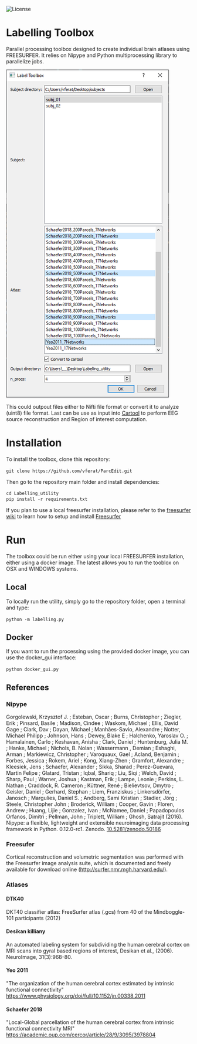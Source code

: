 ![License](https://img.shields.io/badge/license-BSD-green.svg)

# Labelling Toolbox
Parallel processing toolbox designed to create individual brain atlases using FREESURFER. It relies on Nipype and Python multiprocessing library to parallelize jobs.

![alt text]( img/label_toolbox.PNG "Label Toolbox")

This could outpout files either to Nifti file format or convert it to analyze (uint8) file format. Last can be use as input into [Cartool](https://sites.google.com/site/cartoolcommunity/) to perform EEG source reconstruction
and Region of interest computation.


# Installation

To install the toolbox, clone this repository:

`git clone https://github.com/vferat/ParcEdit.git`

Then go to the repository main folder and install dependencies:

```
cd Labelling_utility
pip install -r requirements.txt
```

If you plan to use a local freesurfer installation, please refer to
the [freesurfer wiki](https://surfer.nmr.mgh.harvard.edu/fswiki/DownloadAndInstall)
to learn how to setup and install  [Freesurfer](https://surfer.nmr.mgh.harvard.edu/)

# Run
The toolbox could be run either using your local FREESURFER installation, either
using a docker image. The latest allows you to run the tooblox on OSX and WINDOWS systems.


## Local
To locally run the utility, simply go to the repository folder, open a terminal and type:

`python -m labelling.py`

## Docker
If you want to run the processing using the provided docker image, you can use the docker_gui interface:

`python docker_gui.py`

## References

### Nipype

Gorgolewski, Krzysztof J. ; Esteban, Oscar ; Burns, Christopher ; Ziegler, Erik ; Pinsard, Basile ; Madison, Cindee ; Waskom, Michael ; Ellis, David Gage ; Clark, Dav ; Dayan, Michael ; Manhães-Savio, Alexandre ; Notter, Michael Philipp ; Johnson, Hans ; Dewey, Blake E ; Halchenko, Yaroslav O. ; Hamalainen, Carlo ; Keshavan, Anisha ; Clark, Daniel ; Huntenburg, Julia M. ; Hanke, Michael ; Nichols, B. Nolan ; Wassermann , Demian ; Eshaghi, Arman ; Markiewicz, Christopher ; Varoquaux, Gael ; Acland, Benjamin ; Forbes, Jessica ; Rokem, Ariel ; Kong, Xiang-Zhen ; Gramfort, Alexandre ; Kleesiek, Jens ; Schaefer, Alexander ; Sikka, Sharad ; Perez-Guevara, Martin Felipe ; Glatard, Tristan ; Iqbal, Shariq ; Liu, Siqi ; Welch, David ; Sharp, Paul ; Warner, Joshua ; Kastman, Erik ; Lampe, Leonie ; Perkins, L. Nathan ; Craddock, R. Cameron ; Küttner, René ; Bielievtsov, Dmytro ; Geisler, Daniel ; Gerhard, Stephan ; Liem, Franziskus ; Linkersdörfer, Janosch ; Margulies, Daniel S. ; Andberg, Sami Kristian ; Stadler, Jörg ; Steele, Christopher John ; Broderick, William ; Cooper, Gavin ; Floren, Andrew ; Huang, Lijie ; Gonzalez, Ivan ; McNamee, Daniel ; Papadopoulos Orfanos, Dimitri ; Pellman, John ; Triplett, William ; Ghosh, Satrajit (2016). Nipype: a flexible, lightweight and extensible neuroimaging data processing framework in Python. 0.12.0-rc1. Zenodo. [10.5281/zenodo.50186](https://zenodo.org/record/50186#.XbgIrdXjKUk)

### Freesufer

Cortical reconstruction and volumetric segmentation was performed with the Freesurfer image analysis suite, which is documented and freely available for download online (http://surfer.nmr.mgh.harvard.edu/).

### Atlases

#### DTK40
DKT40 classifier atlas: FreeSurfer atlas (.gcs) from 40 of the Mindboggle-101 participants (2012)

#### Desikan killiany
An automated labeling system for subdividing the human cerebral cortex on MRI scans into gyral based regions of interest, Desikan et al., (2006). NeuroImage, 31(3):968-80.

#### Yeo 2011
"The organization of the human cerebral cortex estimated by intrinsic functional connectivity" https://www.physiology.org/doi/full/10.1152/jn.00338.2011

#### Schaefer 2018
"Local-Global parcellation of the human cerebral cortex from intrinsic functional connectivity MRI" https://academic.oup.com/cercor/article/28/9/3095/3978804
